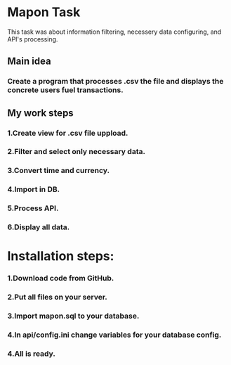 # Mapon Task
This task was about information filtering, necessery data configuring, and API's processing.
## Main idea
### Create a program that processes .csv the file and displays the concrete users fuel transactions.
## My work steps
### 1.Create view for .csv file uppload.
### 2.Filter and select only necessary data.
### 3.Convert time and currency.
### 4.Import in DB.
### 5.Process API.
### 6.Display all data.
# Installation steps:
### 1.Download code from GitHub.
### 2.Put all files on your server.
### 3.Import mapon.sql to your database.
### 4.In api/config.ini change variables for your database config.
### 4.All is ready.

